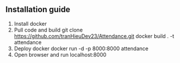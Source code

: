 ## Installation guide
1. Install docker
2. Pull code and build
git clone https://github.com/tranHieuDev23/Attendance.git
docker build . -t attendance
3. Deploy docker
docker run -d -p 8000:8000 attendance
4. Open browser and run localhost:8000
